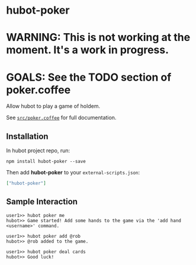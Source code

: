 # hubot-poker

# WARNING: This is not working at the moment. It's a work in progress.

# GOALS: See the TODO section of poker.coffee

Allow hubot to play a game of holdem.

See [`src/poker.coffee`](src/poker.coffee) for full documentation.

## Installation

In hubot project repo, run:

`npm install hubot-poker --save`

Then add **hubot-poker** to your `external-scripts.json`:

```json
["hubot-poker"]
```

## Sample Interaction

```
user1>> hubot poker me
hubot>> Game started! Add some hands to the game via the 'add hand <username>' command.

user1>> hubot poker add @rob
hubot>> @rob added to the game.

user1>> hubot poker deal cards
hubot>> Good luck!

```
